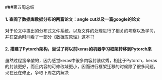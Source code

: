 ###第五周总结

#### 1. 查阅了数据库数据分布的两篇论文：angle cut以及一篇google的论文
对于论文中提出的分布式文件系统，以及文件的处理进行了相关的考察以及学习，并在空余时间看了一部分《数据库原理》这本书

#### 2. 搭建了Pytorch架构，尝试了将以前keras的机器学习框架转移到Pytorch来
虽然过程蛮辛酸的，因为感觉keras中很多内容封装优秀，相比于Pytorch，keras的封装更好，而且内容的可修改域更小，因而进行框架迁移的时候除了很多问题，现在还在修正，争取下周之内解决
